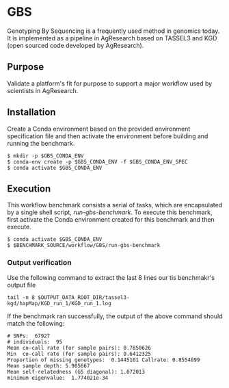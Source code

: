 # GBS

Genotyping By Sequencing is a frequently used method in genomics today.  It is implemented as a pipeline in AgResearch based on TASSEL3 and KGD (open sourced code developed by AgResearch). 

## Purpose

Validate a platform's fit for purpose to support a major workflow used by scientists in AgResearch.

## Installation

Create a Conda environment based on the provided environment specification file and then activate the environment before building and running the benchmark. 

```
$ mkdir -p $GBS_CONDA_ENV
$ conda-env create -p $GBS_CONDA_ENV -f $GBS_CONDA_ENV_SPEC
$ conda activate $GBS_CONDA_ENV
```


## Execution

This workflow benchmark consists a serial of tasks, which are encapsulated by a single shell script, *run-gbs-benchmark*.  To execute this benchmark, first activate the Conda environment created for this benchmark and then execute.

```
$ conda activate $GBS_CONDA_ENV
$ $BENCHMARK_SOURCE/workflow/GBS/run-gbs-benchmark
```

### Output verification

Use the following command to extract the last 8 lines our tis benchmakr's output file

```
tail -n 8 $OUTPUT_DATA_ROOT_DIR/tassel3-kgd/hapMap/KGD_run_1/KGD_run_1.log 
```

If the benchmark ran successfully, the output of the above command should match the following:

```
# SNPs:  67927
# individuals:  95
Mean co-call rate (for sample pairs): 0.7850626
Min  co-call rate (for sample pairs): 0.6412325
Proportion of missing genotypes:  0.1445101 Callrate: 0.8554899
Mean sample depth: 5.905667
Mean self-relatedness (G5 diagonal): 1.072013
minimum eigenvalue:  1.774021e-34
```
